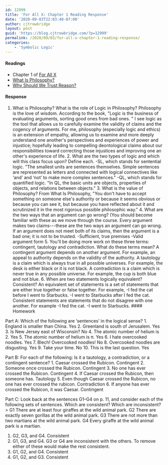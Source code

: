 ```yaml
---
id: 12999
title: 'For All X: Chapter 1 Reading Response'
date: '2020-09-03T22:03:40-07:00'
author: cjtrowbridge
layout: post
guid: 'https://blog.cjtrowbridge.com/?p=12999'
permalink: /2020/09/03/for-all-x-chapter-1-reading-response/
categories:
    - 'Symbolic Logic'
---
```


#### Readings

- Chapter 1 of [For All X](https://textbookequity.org/Textbooks/Magnus_forallx.pdf)
- [What Is Philosophy?](https://sierracollege.kanopy.com/video/what-philosophy-what-human-nature)
- [Why Should We Trust Reason?](https://sierracollege.kanopy.com/video/why-should-we-trust-reason)

#### Response

1. What is Philosophy? What is the role of Logic in Philosophy? Philosophy is the love of wisdom. According to the book, "Logic is the business of evaluating arguments, sorting good ones from bad ones. " I see logic as the tool that allows us to carefully examine the validity of claims and the cogency of arguments. For me, philosophy (especially logic and ethics) is an extension of empathy, allowing us to examine and more deeply understand one another's perspectives and experiences of power and injustice; hopefully leading to compelling deontological claims about our responsibilities toward correcting those injustices and improving one an other's experience of life. 2. What are the two types of logic and which will this class focus upon? Define each. -SL, which stands for sentential logic. "The smallest units are sentences themselves. Simple sentences are represented as letters and connected with logical connectives like ‘and’ and ‘not’ to make more complex sentences." -QL, which stands for quantified logic. "In QL, the basic units are objects, properties of objects, and relations between objects." 3. What is the value of Philosophy? From What Is Philosophy, "You don't have to accept something on someone else's authority or because it seems obvious or because you can see it, but because you have reflected about it and scrutinized it in the most rigorous possible philosophic way." 4. What are the two ways that an argument can go wrong? (You should become familiar with these as we move through the course. Every argument makes two claims---these are the two ways an argument can go wrong. If an argument does not meet both of its claims, then the argument is a bad one; it is not to be trusted. -Sufficient, true premises -Valid argument form 5. You'll be doing more work on these three terms: contingent, tautology and contradiction. What do these terms mean? A contingent argument depends on another argument. For example, an appeal to authority depends on the validity of the authority. A tautology is a claim which is always true in all possible universes. For example, the desk is either black or it is not black. A contradiction is a claim which is never true in any possible universe. For example, the cup is both blue and not blue. 6. When are two statements logically equivalent? Consistent? An equivalent set of statements is a set of statements that are either true together or false together. For example, -I fed the cat before I went to Starbucks. -I went to Starbucks after I fed the cat. Consistent statements are statements that do not disagree with one another. For example -I fed the cat. -I went to Starbucks. #### Homework

Part A: Which of the following are ‘sentences’ in the logical sense? 1. England is smaller than China. Yes
2. Greenland is south of Jerusalem. Yes
3. Is New Jersey east of Wisconsin? No
4. The atomic number of helium is 2. Yes
5. The atomic number of helium is π. Yes
6. I hate overcooked noodles. Yes
7. Blech! Overcooked noodles! No
8. Overcooked noodles are disgusting. Yes
9. Take your time. No
10. This is the last question. Yes

Part B: For each of the following: Is it a tautology, a contradiction, or a contingent sentence? 1. Caesar crossed the Rubicon. Contingent
2. Someone once crossed the Rubicon. Contingent
3. No one has ever crossed the Rubicon. Contingent
4. If Caesar crossed the Rubicon, then someone has. Tautology
5. Even though Caesar crossed the Rubicon, no one has ever crossed the rubicon. Contradiction
6. If anyone has ever crossed the Rubicon, it was Caesar. Contingent

Part C: Look back at the sentences G1–G4 on p. 11, and consider each of the following sets of sentences. Which are consistent? Which are inconsistent? > G1 There are at least four giraffes at the wild animal park. G2 There are exactly seven gorillas at the wild animal park. G3 There are not more than two martians at the wild animal park. G4 Every giraffe at the wild animal park is a martian.

1. G2, G3, and G4. Consistent
2. G1, G3, and G4. G3 or G4 are inconsistent with the others. To remove either of these would make the rest consistent.
3. G1, G2, and G4. Consistent
4. G1, G2, and G3. Consistent